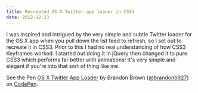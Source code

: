 ```yaml
---
title: Recreated OS X Twitter.app loader in CSS3
date: 2012-12-23
---
```



I was inspired and intrigued by the very simple and subtle Twitter loader for the OS X app when you pull down the list feed to refresh, so I set out to recreate it in CSS3. Prior to this I had no real understanding of how CSS3 Keyframes worked. I started out doing it in jQuery then changed it to pure CSS3 which performs far better with animations! It's very simple and elegant if you're into that sort of thing like me.

<!-- break -->

<p data-height="268" data-theme-id="0" data-slug-hash="jminE" data-default-tab="result" data-user="brandonb927" class='codepen'>See the Pen <a href='http://codepen.io/brandonb927/pen/jminE/'>OS X Twitter App Loader</a> by Brandon Brown (<a href='http://codepen.io/brandonb927'>@brandonb927</a>) on <a href='http://codepen.io'>CodePen</a>.</p>
